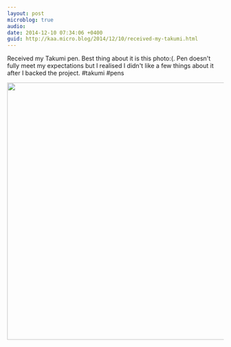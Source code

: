 ```yaml
---
layout: post
microblog: true
audio: 
date: 2014-12-10 07:34:06 +0400
guid: http://kaa.micro.blog/2014/12/10/received-my-takumi.html
---
```

Received my Takumi pen. Best thing about it is this photo:(. Pen doesn't fully meet my expectations but I realised I didn't like a few things about it after I backed the project. #takumi #pens

<img src="https://micro.kaa.bz/uploads/2018/b7d6463de6.jpg" width="600" height="600" />
